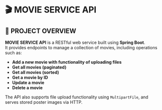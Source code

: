 # 🎬 MOVIE SERVICE API

## 🔹 PROJECT OVERVIEW

**MOVIE SERVICE API** is a RESTful web service built using **Spring Boot**.  
It provides endpoints to manage a collection of movies, including operations such as:

- **Add a new movie with functionality of uploading files**
- **Get all movies (paginated)**
- **Get all movies (sorted)**
- **Get a movie by ID**
- **Update a movie**
- **Delete a movie**

The API also supports file upload functionality using `MultipartFile`, and serves stored poster images via HTTP.
